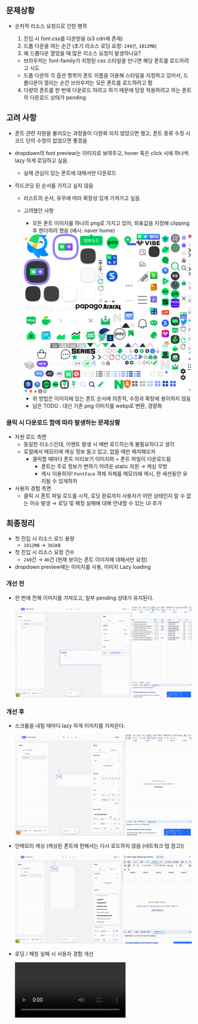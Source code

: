 ## 문제상황

- 순차적 리소스 요청으로 인한 병목

  1. 진입 시 font.css를 다운받음 (s3 cdn에 존재)
  2. 드롭 다운을 여는 순간 (초기 리소스 로딩 요청: `249건`, `1012MB`)
  3. 왜 드롭다운 열었을 때 많은 리소스 요청이 발생하나요?

  - 브라우저는 font-family가 지정된 css 스타일을 만나면 해당 폰트를 로드하려고 시도
  - 드롭 다운의 각 옵션 항목이 폰트 이름을 이용해 스타일을 지정하고 있어서, 드롭다운이 열리는 순간 브라우저는 모든 폰트를 로드하려고 함

  4. 다량의 폰트를 한 번에 다운로드 하려고 하기 때문에 당장 적용하려고 하는 폰트의 다운로드 상태가 pending

## 고려 사항

- 폰트 관련 자원을 불러오는 과정들이 다원화 되지 않았으면 했고, 폰트 종류 수정 시 코드 단의 수정이 없었으면 좋겠음
- dropdown의 font preview는 이미지로 보여주고, hover 혹은 click 시에 하나씩 lazy 하게 로딩하고 싶음.
  - 실제 관심이 있는 폰트에 대해서만 다운로드
- 하드코딩 된 순서를 가지고 싶지 않음

  - 리스트의 순서, 유무에 따라 확장성 있게 가져가고 싶음
  - 고려했던 사항

    - 모든 폰트 이미지를 하나의 png로 가지고 있어, 좌표값을 지정해 clipping 후 렌더하려 했음 (예시: naver home)

    <img src="./assets/clip-image.png" >
     
    - 위 방법은 이미지에 있는 폰트 순서에 의존적, 수정과 확장에 용이하지 않음
    - 남은 TODO : 대신 기존 png 이미지를 webp로 변환, 경량화

### 클릭 시 다운로드 함에 따라 발생하는 문제상황

- 자원 로드 측면
  - 동일한 리소스인데, 이벤트 발생 시 매번 로드하는게 불필요하다고 생각
  - 로컬에서 메모리에 캐싱 정보 들고 있고, 없을 때만 패치해오자
    - 클릭할 때마다 폰트 미리보기 이미지와 + 폰트 파일이 다운로드됨
      - 폰트는 주로 정보가 변하기 어려운 static 자원 → 캐싱 무방
      - 캐시 이용하자! `FontFace` 객체 자체를 메모리에 캐시, 한 세션동안 유지될 수 있게하자
- 사용자 경험 측면
  - 클릭 시 폰트 파일 로드를 시작, 로딩 완료까지 사용자가 어떤 상태인지 알 수 없는 이슈 발생
    → 로딩 및 패칭 실패에 대해 안내할 수 있는 UI 추가

## 최종정리

- 첫 진입 시 리소스 로드 용량
  - `1012MB` → `301KB`
- 첫 진입 시 리소스 요청 건수
  - `249`건 → `46`건 (현재 보이는 폰트 이미지에 대해서만 요청)
- dropdown preview에는 이미지를 사용, 이미지 Lazy loading

### 개선 전

- 한 번에 전체 이미지를 가져오고, 일부 pending 상태가 유지된다.

  <img src="./assets/lazy-preview.gif" >

### 개선 후

- 스크롤을 내릴 때마다 lazy 하게 이미지를 가져온다.

  <img src="./assets/lazy-after.gif" >

- 인메모리 캐싱 (캐싱된 폰트에 한해서는 다시 로드하지 않음 (네트워크 탭 참고))

  <img src="./assets/cache.gif" >

- 로딩 / 패칭 실패 시 사용자 경험 개선

  <video src="./assets/ux.mov">
